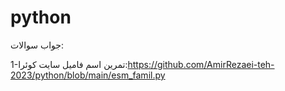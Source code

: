 # python
جواب سوالات: 

1-تمرین اسم فامیل سایت کوئرا:https://github.com/AmirRezaei-teh-2023/python/blob/main/esm_famil.py

